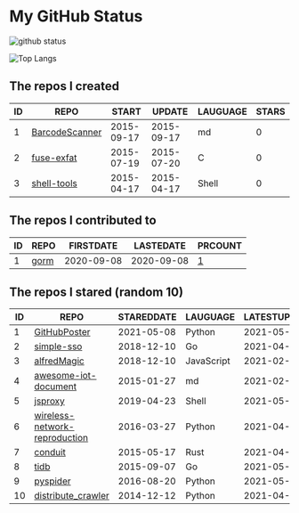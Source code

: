 # My GitHub Status

<img src="https://github-readme-stats-1.yihong0618.vercel.app/api?username=egenchen&show_icons=true&&&hide_title=true&count_private=true" alt="github status" />

![Top Langs](https://github-readme-stats-1.yihong0618.vercel.app/api/top-langs/?username=egenchen&layout=compact)

<!--START_SECTION:my_github-->
## The repos I created
| ID |                             REPO                             |   START    |   UPDATE   | LAUGUAGE | STARS |
|----|--------------------------------------------------------------|------------|------------|----------|-------|
|  1 | [BarcodeScanner](https://github.com/egenchen/BarcodeScanner) | 2015-09-17 | 2015-09-17 | md       |     0 |
|  2 | [fuse-exfat](https://github.com/egenchen/fuse-exfat)         | 2015-07-19 | 2015-07-20 | C        |     0 |
|  3 | [shell-tools](https://github.com/egenchen/shell-tools)       | 2015-04-17 | 2015-04-17 | Shell    |     0 |

## The repos I contributed to
| ID |                  REPO                   | FIRSTDATE  | LASTEDATE  |                                PRCOUNT                                 |
|----|-----------------------------------------|------------|------------|------------------------------------------------------------------------|
|  1 | [gorm](https://github.com/go-gorm/gorm) | 2020-09-08 | 2020-09-08 | [1](https://github.com/go-gorm/gorm/pulls?q=is%3Apr+author%3Aegenchen) |

## The repos I stared (random 10)
| ID |                                             REPO                                              | STAREDDATE |  LAUGUAGE  | LATESTUPDATE |
|----|-----------------------------------------------------------------------------------------------|------------|------------|--------------|
|  1 | [GitHubPoster](https://github.com/yihong0618/GitHubPoster)                                    | 2021-05-08 | Python     | 2021-05-13   |
|  2 | [simple-sso](https://github.com/samitpal/simple-sso)                                          | 2018-12-10 | Go         | 2021-04-15   |
|  3 | [alfredMagic](https://github.com/CoderMageFox/alfredMagic)                                    | 2018-12-10 | JavaScript | 2021-02-16   |
|  4 | [awesome-iot-document](https://github.com/phodal/awesome-iot-document)                        | 2015-01-27 | md         | 2021-02-22   |
|  5 | [jsproxy](https://github.com/EtherDream/jsproxy)                                              | 2019-04-23 | Shell      | 2021-05-12   |
|  6 | [wireless-network-reproduction](https://github.com/FinalTheory/wireless-network-reproduction) | 2016-03-27 | Python     | 2021-04-23   |
|  7 | [conduit](https://github.com/conduit-rust/conduit)                                            | 2015-05-17 | Rust       | 2021-04-25   |
|  8 | [tidb](https://github.com/pingcap/tidb)                                                       | 2015-09-07 | Go         | 2021-05-13   |
|  9 | [pyspider](https://github.com/binux/pyspider)                                                 | 2016-08-20 | Python     | 2021-05-12   |
| 10 | [distribute_crawler](https://github.com/gnemoug/distribute_crawler)                           | 2014-12-12 | Python     | 2021-04-26   |

<!--END_SECTION:my_github-->
